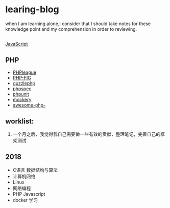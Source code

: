 # learing-blog
when I am learning alone,I consider that I should take notes for these knowledge point and my comprehension  in order to reviewing.

## 
[JavaScript](https://github.com/shanezhiu/learing-blog/tree/master/JavaScript "JavaScript笔记")

## PHP 

+ [PHPleague](http://thephpleague.com/ "thephpleague")
+ [PHP-FIG](http://php-fig.org "php-fig")
+ [guzzlephp](http://docs.guzzlephp.org/en/stable/ "guzzlephp")
+ [phpspec](http://www.phpspec.net/en/stable/ "phpspec")
+ [phpunit](https://phpunit.de "phpunit")
+ [mockery](http://docs.mockery.io/en/latest/ "mockery")
+ [awesome-php-](https://github.com/shanezhiu/awesome-php-1 "awesome-php")

## worklist:

1. 一个月之后，我觉得我自己需要做一些有效的贡献，整理笔记，完善自己的框架测试


## 2018

+ C语言 数据结构与算法
+ 计算机网络
+ Linux 
+ 网络编程
+ PHP Javascript
+ docker 学习
